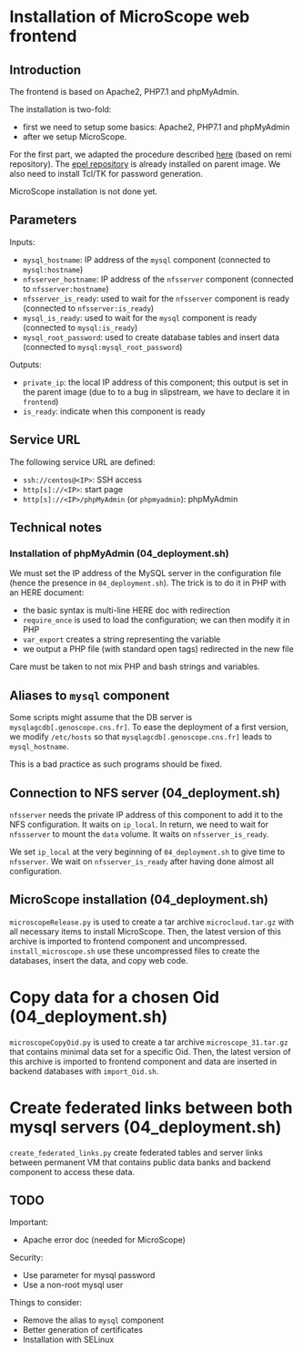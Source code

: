 # Installation of MicroScope web frontend

## Introduction

The frontend is based on Apache2, PHP7.1 and phpMyAdmin.

The installation is two-fold:
* first we need to setup some basics: Apache2, PHP7.1 and phpMyAdmin
* after we setup MicroScope.

For the first part, we adapted the procedure described [here](https://www.howtoforge.com/tutorial/centos-lamp-server-apache-mysql-php/) (based on remi repository).
The [epel repository](https://fedoraproject.org/wiki/EPEL) is already installed on parent image.
We also need to install Tcl/TK for password generation.

MicroScope installation is not done yet.

## Parameters

Inputs:
  - `mysql_hostname`: IP address of the `mysql` component (connected to `mysql:hostname`)
  - `nfsserver_hostname`: IP address of the `nfsserver` component (connected to `nfsserver:hostname`)
  - `nfsserver_is_ready`: used to wait for the `nfsserver` component is ready (connected to `nfsserver:is_ready`)
  - `mysql_is_ready`: used to wait for the `mysql` component is ready (connected to `mysql:is_ready`)
  - `mysql_root_password`: used to create database tables and insert data (connected to `mysql:mysql_root_password`)
  
Outputs:
  - `private_ip`: the local IP address of this component; this output is set in the parent image
    (due to to a bug in slipstream, we have to declare it in `frontend`)
  - `is_ready`: indicate when this component is ready

## Service URL

The following service URL are defined:

  - `ssh://centos@<IP>`: SSH access
  - `http[s]://<IP>`: start page
  - `http[s]://<IP>/phpMyAdmin` (or `phpmyadmin`): phpMyAdmin

## Technical notes

### Installation of phpMyAdmin (04_deployment.sh)

We must set the IP address of the MySQL server in the configuration file (hence the presence in `04_deployment.sh`).
The trick is to do it in PHP with an HERE document:
* the basic syntax is multi-line HERE doc with redirection
* `require_once` is used to load the configuration; we can then modify it in PHP
* `var_export` creates a string representing the variable
* we output a PHP file (with standard open tags) redirected in the new file

Care must be taken to not mix PHP and bash strings and variables.

## Aliases to `mysql` component

Some scripts might assume that the DB server is `mysqlagcdb[.genoscope.cns.fr]`.
To ease the deployment of a first version, we modify `/etc/hosts` so that `mysqlagcdb[.genoscope.cns.fr]` leads to `mysql_hostname`.

This is a bad practice as such programs should be fixed.

## Connection to NFS server (04_deployment.sh)

`nfsserver` needs the private IP address of this component to add it to the NFS configuration.
It waits on `ip_local`.
In return, we need to wait for `nfssserver` to mount the `data` volume.
It waits on `nfsserver_is_ready`.

We set `ip_local` at the very beginning of `04_deployment.sh` to give time to `nfsserver`.
We wait on `nfsserver_is_ready` after having done almost all configuration.

## MicroScope installation (04_deployment.sh)

`microscopeRelease.py` is used to create a tar archive `microcloud.tar.gz` with all necessary items to install MicroScope. Then, the latest version of this archive is imported to frontend component and uncompressed. `install_microscope.sh` use these uncompressed files to create the databases, insert the data, and copy web code.

# Copy data for a chosen Oid (04_deployment.sh)

`microscopeCopyOid.py` is used to create a tar archive `microscope_31.tar.gz` that contains minimal data set for a specific Oid. Then, the latest version of this archive is imported to frontend component and data are inserted in backend databases with `import_Oid.sh`. 

# Create federated links between both mysql servers (04_deployment.sh)

`create_federated_links.py` create federated tables and server links between permanent VM that contains public data banks and backend component to access these data.  


## TODO
Important:
* Apache error doc (needed for MicroScope)

Security:
* Use parameter for mysql password
* Use a non-root mysql user

Things to consider:
* Remove the alias to `mysql` component
* Better generation of certificates
* Installation with SELinux
